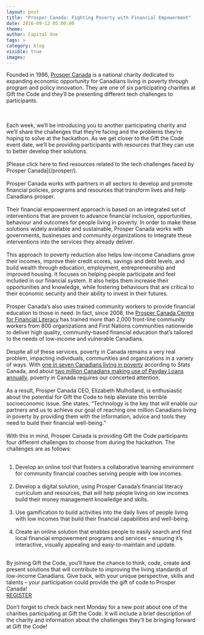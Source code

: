 ```yaml
---
layout: post
title: "Prosper Canada: Fighting Poverty with Financial Empowerment"
date: 2016-09-12 05:00:00
theme:
author: Capital One
tags: >
category: blog
visible: true
images:
---
```

Founded in 1986, <a href="http://prospercanada.org/" target="_blank">Prosper Canada</a> is a national charity dedicated to expanding economic opportunity for Canadians living in poverty through program and policy innovation. 
They are one of six participating charities at Gift the Code and they’ll be presenting different tech challenges to participants.
<!--more-->
<br />
<br />
Each week, we’ll be introducing you to another participating charity and we’ll share the challenges that they’re facing and the problems they’re hoping to solve at the hackathon. 
As we get closer to the Gift the Code event date, we’ll be providing participants with resources that they can use to better develop their solutions. 
<br />
<br />
[Please click here to find resources related to the tech challenges faced by Prosper Canada](/prosper/).
<br />
<br />
Prosper Canada works with partners in all sectors to develop and promote financial policies, programs and resources that transform lives and help Canadians prosper. 
<br />
<br />
Their financial empowerment approach is based on an integrated set of interventions that are proven to advance financial inclusion, opportunities, behaviour and outcomes for people 
living in poverty. In order to make these solutions widely available and sustainable, Prosper Canada works with governments, businesses and community organizations to integrate 
these interventions into the services they already deliver.
<br />
<br />
This approach to poverty reduction also helps low-income Canadians grow their incomes, improve their credit scores, savings and debt levels, and build wealth through education, 
employment, entrepreneurship and improved housing. It focuses on helping people participate and feel included in our financial system. It also helps them increase their 
opportunities and knowledge, while fostering behaviours that are critical to their economic security and their ability to invest in their futures.
<br />
<br />
Prosper Canada’s also uses trained community workers to provide financial education to those in need. In fact, since 2008, the 
<a href="http://prospercanada.org/Our-Work/Centre-for-Financial-Literacy.aspx" target="_blank">Prosper Canada Centre for Financial Literacy</a> 
has trained more than 2,000 front-line community workers from 800 organizations and First Nations communities nationwide to deliver high quality, community-based financial 
education that’s tailored to the needs of low-income and vulnerable Canadians.
<br />
<br />
Despite all of these services, poverty in Canada remains a very real problem, impacting individuals, communities and organizations in a variety of 
ways. With <a href="http://www.cwp-csp.ca/poverty/just-the-facts/" target="_blank">one in seven 
Canadians living in poverty</a> according to Stats Canada, and about <a href="http://momentum.org/files/Publications/Real-Cost-Payday-Lending.pdf" target="_blank">two million Canadians 
making use of Payday Loans annually</a>, poverty in Canada requires our concerted attention.
<br />
<br />
As a result, Prosper Canada CEO, Elizabeth Mulholland, is enthusiastic about the potential for Gift the Code to help alleviate this terrible socioeconomic issue. She states, 
“Technology is the key that will enable our partners and us to achieve our goal of reaching one million Canadians living in poverty by providing them with the information, 
advice and tools they need to build their financial well-being.”
<br />
<br />
With this in mind, Prosper Canada is providing Gift the Code participants four different challenges to choose from during the hackathon. The challenges are as follows:
<br />
<br />
<ol>
<li>Develop an online tool that fosters a collaborative learning environment for community financial coaches serving people with low incomes.<br /><br /></li>
<li>Develop a digital solution, using Prosper Canada’s financial literacy curriculum and resources, that will help people living on low incomes build their money management knowledge and skills.<br /><br /></li>
<li>Use gamification to build activities into the daily lives of people living with low incomes that build their financial capabilities and well-being.<br /><br /></li>
<li>Create an online solution that enables people to easily search and find local financial empowerment programs and services – ensuring it’s interactive, visually appealing and easy-to-maintain and update.<br /><br /></li>
</ol>
By joining Gift the Code, you’ll have the chance to think, code, create and present solutions that will contribute to improving the living standards of low-income Canadians. 
Give back, with your unique perspective, skills and talents – your participation could provide the gift of code to Prosper Canada!
<br />

<div class="center link"><a href="https://www.hackworks.com/giftthecode" class="register-now">REGISTER</a></div>

Don’t forget to check back next Monday for a new post about one of the charities participating at Gift the Code. It will include a brief description of the charity and information about the challenges they’ll be bringing forward at Gift the Code! 
